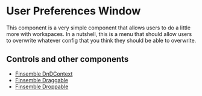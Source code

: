 # User Preferences Window 
This component is a very simple component that allows users to do a little more with workspaces. In a nutshell, this is a menu that should allow users to overwrite whatever config that you think they should be able to overwrite.

## Controls and other components
- [Finsemble DnDContext](https://github.com/ChartIQ/finsemble-react-controls/tree/master/FinsembleDnDContext)
- [Finsemble Draggable](https://github.com/ChartIQ/finsemble-react-controls/tree/master/FinsembleDraggable)
- [Finsemble Droppable](https://github.com/ChartIQ/finsemble-react-controls/tree/master/FinsembleDroppable)
